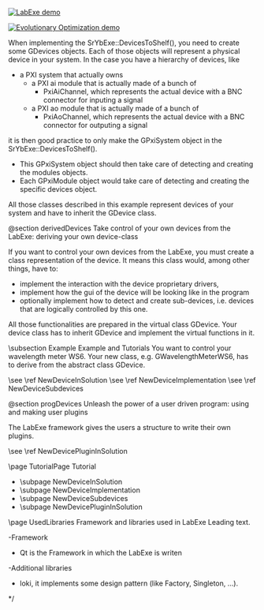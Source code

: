 [![LabExe demo](https://j.gifs.com/VPVDBX.gif)](http://www.youtube.com/watch?v=hch3cZZywzE "LabExe demo")

[![Evolutionary Optimization demo](https://j.gifs.com/l59lkg.gif)](https://vimeo.com/31039111 "Evolutionary Optimization demo")


When implementing the SrYbExe::DevicesToShelf(), you need to create some GDevices objects. 
Each of those objects will represent a physical device in your system. In the case you have 
a hierarchy of devices, like 
- a PXI system that actually owns 
	- a PXI ai module that is actually made of a bunch of 
		-	PxiAiChannel, which represents the actual device with a BNC connector for inputing a signal
	- a PXI ao module that is actually made of a bunch of 
		-	PxiAoChannel, which represents the actual device with a BNC connector for outputing a signal

it is then good practice to only make the GPxiSystem object in the SrYbExe::DevicesToShelf().
- This GPxiSystem object should then take care of detecting and creating the modules objects. 
- Each GPxiModule object would take care of detecting and creating the specific devices object.

All those classes described in this example represent devices of your system and have to inherit the GDevice class.


@section derivedDevices Take control of your own devices from the LabExe: deriving your own device-class

If you want to control your own devices from the LabExe, you must create a class representation of the device. 
It means this class would, among other things, have to:
- implement the interaction with the device proprietary drivers,
- implement how the gui of the device will be looking like in the program
- optionally implement how to detect and create sub-devices, i.e. devices that are logically controlled by this one.

All those functionalities are prepared in the virtual class GDevice. 
Your device class has to inherit GDevice and implement the virtual functions in it.


\subsection Example Example and Tutorials
You want to control your wavelength meter WS6.
Your new class, e.g. GWavelengthMeterWS6, has to derive from the abstract class GDevice. 

\see \ref NewDeviceInSolution 
\see \ref NewDeviceImplementation 
\see \ref NewDeviceSubdevices 

@section progDevices Unleash the power of a user driven program: using and making user plugins

The LabExe framework gives the users a structure to write their own plugins.

\see \ref NewDevicePluginInSolution








\page TutorialPage Tutorial
- \subpage NewDeviceInSolution
- \subpage NewDeviceImplementation
- \subpage NewDeviceSubdevices
- \subpage NewDevicePluginInSolution








\page UsedLibraries Framework and libraries used in LabExe
Leading text.

-Framework
- Qt is the Framework in which the LabExe is writen

-Additional libraries
- loki, it implements some design pattern (like Factory, Singleton, ...).



*/

